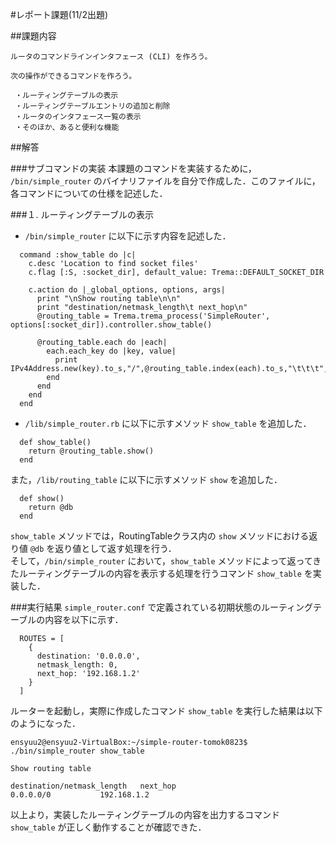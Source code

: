 #レポート課題(11/2出題)

##課題内容

```
ルータのコマンドラインインタフェース (CLI) を作ろう。

次の操作ができるコマンドを作ろう。

 ・ルーティングテーブルの表示
 ・ルーティングテーブルエントリの追加と削除
 ・ルータのインタフェース一覧の表示
 ・そのほか、あると便利な機能
```

##解答

###サブコマンドの実装
本課題のコマンドを実装するために， ```/bin/simple_router``` のバイナリファイルを自分で作成した．このファイルに，各コマンドについての仕様を記述した．

###１. ルーティングテーブルの表示
- ```/bin/simple_router``` に以下に示す内容を記述した．

```
  command :show_table do |c|
    c.desc 'Location to find socket files'
    c.flag [:S, :socket_dir], default_value: Trema::DEFAULT_SOCKET_DIR

    c.action do |_global_options, options, args|
      print "\nShow routing table\n\n"
      print "destination/netmask_length\t next_hop\n"
      @routing_table = Trema.trema_process('SimpleRouter', options[:socket_dir]).controller.show_table()

      @routing_table.each do |each|
        each.each_key do |key, value|
          print IPv4Address.new(key).to_s,"/",@routing_table.index(each).to_s,"\t\t\t",each[key].to_s,"\n"
        end
      end
    end
  end
```


- ```/lib/simple_router.rb``` に以下に示すメソッド ```show_table``` を追加した．

```
  def show_table()
    return @routing_table.show()
  end
```

また，```/lib/routing_table``` に以下に示すメソッド ```show``` を追加した．

```
  def show()
    return @db
  end
```

```show_table``` メソッドでは，RoutingTableクラス内の ```show``` メソッドにおける返り値 ```@db``` を返り値として返す処理を行う．  
そして，```/bin/simple_router``` において，```show_table``` メソッドによって返ってきたルーティングテーブルの内容を表示する処理を行うコマンド ```show_table``` を実装した．  

###実行結果
```simple_router.conf``` で定義されている初期状態のルーティングテーブルの内容を以下に示す．

```
  ROUTES = [
    {
      destination: '0.0.0.0',
      netmask_length: 0,
      next_hop: '192.168.1.2'
    }
  ]
```

ルーターを起動し，実際に作成したコマンド ```show_table``` を実行した結果は以下のようになった．
```
ensyuu2@ensyuu2-VirtualBox:~/simple-router-tomok0823$ ./bin/simple_router show_table

Show routing table

destination/netmask_length	 next_hop
0.0.0.0/0			192.168.1.2
```

以上より，実装したルーティングテーブルの内容を出力するコマンド ```show_table``` が正しく動作することが確認できた．